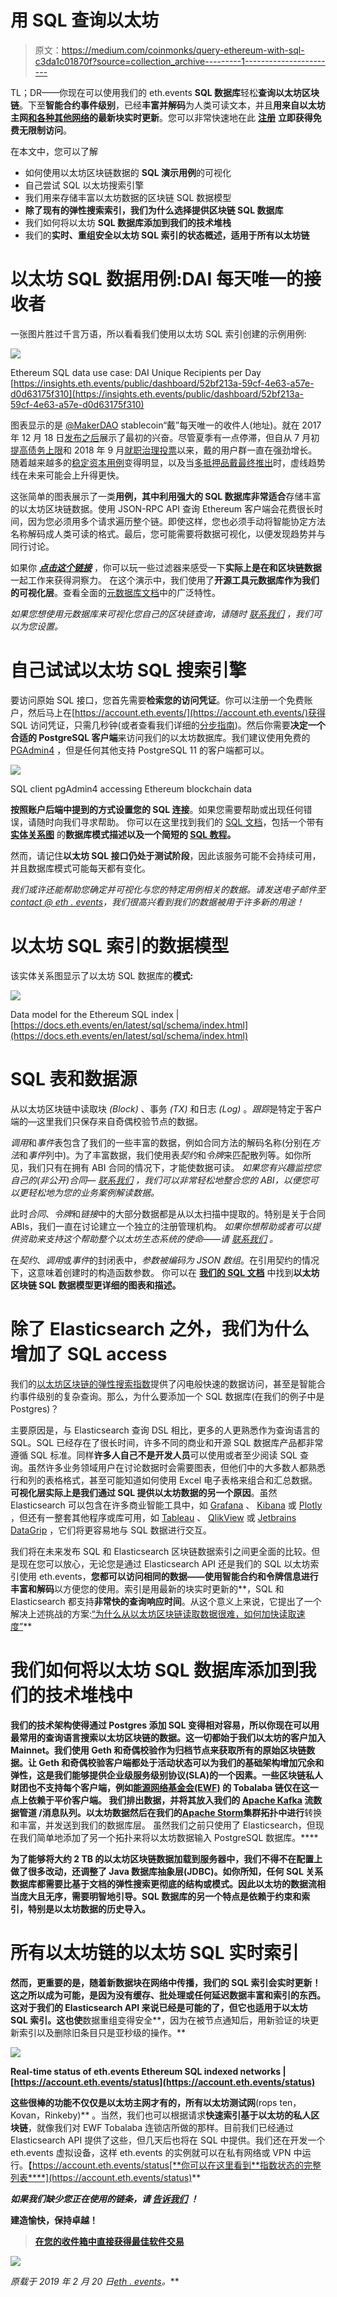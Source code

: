 # 用 SQL 查询以太坊

> 原文：<https://medium.com/coinmonks/query-ethereum-with-sql-c3da1c01870f?source=collection_archive---------1----------------------->

TL；DR——你现在可以使用我们的 eth.events **SQL 数据库**轻松**查询以太坊区块链**。下至**智能合约事件级别**，已经**丰富并解码**为人类可读文本，并且**用来自以太坊主网[和各种其他网络](https://account.eth.events/status)的最新块实时更新**。您可以非常快速地在此 [**注册**](https://account.eth.events/auth/signup) **立即获得免费无限制访问**。

在本文中，您可以了解

*   如何使用以太坊区块链数据的 **SQL 演示用例**的可视化
*   自己尝试 SQL 以太坊搜索引擎
*   我们用来存储丰富以太坊数据的区块链 SQL 数据模型
*   **除了现有的弹性搜索索引，我们为什么选择提供区块链 SQL 数据库**
*   我们如何将以太坊 **SQL 数据库添加到我们的技术堆栈**
*   我们的**实时、重组安全以太坊 SQL 索引的状态概述，适用于所有以太坊链**

# 以太坊 SQL 数据用例:DAI 每天唯一的接收者

一张图片胜过千言万语，所以看看我们使用以太坊 SQL 索引创建的示例用例:

![](img/02ec3fbeb65f3a3de545ab52c38c698a.png)

Ethereum SQL data use case: DAI Unique Recipients per Day [https://insights.eth.events/public/dashboard/52bf213a-59cf-4e63-a57e-d0d63175f310](https://insights.eth.events/public/dashboard/52bf213a-59cf-4e63-a57e-d0d63175f310)

图表显示的是 [@MakerDAO](https://twitter.com/MakerDAO) stablecoin“戴”每天唯一的收件人(地址)。就在 2017 年 12 月 18 日[发布之后](/makerdao/dai-is-now-live-ad87e34fc826)展示了最初的兴奋。尽管夏季有一点停滞，但自从 7 月初[提高债务上限](/makerdao/we-raised-the-roof-fbe8663442d1)和 2018 年 9 月[就职治理投票](/makerdao/introducing-the-governance-voting-ui-for-the-maker-foundational-vote-3fa669551ce1)以来，戴的用户群一直在强劲增长。随着越来越多的[稳定资本用例](/makerdao/stablecoins-use-cases-44e696ba8633)变得明显，以及当[多抵押品戴最终推出](/makerdao/the-road-to-mainnet-release-21931d47f857)时，虚线趋势线在未来可能会上升得更快。

这张简单的图表展示了一类**用例，其中利用强大的 SQL 数据库非常适合**存储丰富的以太坊区块链数据。使用 JSON-RPC API 查询 Ethereum 客户端会花费很长时间，因为您必须用多个请求遍历整个链。即使这样，您也必须手动将智能协定方法名称解码成人类可读的格式。最后，您可能需要将数据可视化，以便发现趋势并与同行讨论。

如果你 [***点击这个链接***](https://insights.eth.events/public/dashboard/52bf213a-59cf-4e63-a57e-d0d63175f310) ，你可以玩一些过滤器来感受一下**实际上是在和区块链数据**一起工作来获得洞察力。
在这个演示中，我们使用了**开源工具元数据库作为我们的可视化层**。查看全面的[元数据库文档](https://www.metabase.com/docs/latest/)中的广泛特性。

*如果您想使用元数据库来可视化您自己的区块链查询，请随时* [*联系我们*](mailto:contact@eth.events) *，我们可以为您设置。*

# 自己试试以太坊 SQL 搜索引擎

要访问原始 SQL 接口，您首先需要**检索您的访问凭证**。你可以注册一个免费账户，然后马上在[https://account.eth.events/](https://account.eth.events/)获得 SQL 访问凭证，只需几秒钟(或者查看我们详细的[分步指南](https://eth.events/news/get-your-free-eth-events-api-key-3-steps-to-start-your-ethereum-queries/))。然后你需要**决定一个合适的 PostgreSQL 客户端**来访问我们的以太坊数据库。我们建议使用免费的 [PGAdmin4](https://www.pgadmin.org/download/) ，但是任何其他支持 PostgreSQL 11 的客户端都可以。

![](img/fbbcc21b34ab25375346a9d9122d5255.png)

SQL client pgAdmin4 accessing Ethereum blockchain data

**按照账户后端中提到的方式设置您的 SQL 连接**。如果您需要帮助或出现任何错误，请随时向我们寻求帮助。
你可以在这里找到我们的 [SQL 文档](https://docs.eth.events/en/latest/sql/index.html)，包括一个带有 [**实体关系图**](https://docs.eth.events/en/latest/sql/schema/index.html) 的**数据库模式描述以及一个简短的 [SQL 教程](https://docs.eth.events/en/latest/sql/tutorials/index.html)。**

然而，请记住**以太坊 SQL 接口仍处于测试阶段**，因此该服务可能不会持续可用，并且数据库模式可能每天都有变化。

*我们或许还能帮助您确定并可视化与您的特定用例相关的数据。请发送电子邮件至*[*contact @ eth . events*](mailto:contact@eth.events)*，我们很高兴看到我们的数据被用于许多新的用途！*

# 以太坊 SQL 索引的数据模型

该实体关系图显示了以太坊 SQL 数据库的**模式:**

![](img/20289195510536b7c019305860886745.png)

Data model for the Ethereum SQL index | [https://docs.eth.events/en/latest/sql/schema/index.html](https://docs.eth.events/en/latest/sql/schema/index.html)

# SQL 表和数据源

从以太坊区块链中读取块 *(Block)* 、事务 *(TX)* 和日志 *(Log)* 。*跟踪*是特定于客户端的—这里我们只保存来自奇偶校验节点的数据。

*调用*和*事件*表包含了我们的一些丰富的数据，例如合同方法的解码名称(分别在*方法*和*事件*列中)。为了丰富数据，我们使用表*契约*和*令牌*来匹配散列等。如你所见，我们只有在拥有 ABI 合同的情况下，才能使数据可读。
*如果您有兴趣监控您自己的(非公开)合同—* [*联系我们*](mailto:contact@eth.events) *，我们可以非常轻松地整合您的 ABI，以便您可以更轻松地为您的业务案例解读数据。*

此时*合同*、*令牌*和*链接*中的大部分数据都是从以太扫描中提取的。特别是关于合同 ABIs，我们一直在讨论建立一个独立的注册管理机构。
*如果你想帮助或者可以提供资助来支持这个帮助整个以太坊生态系统的使命——请* [*联系我们*](mailto:contact@eth.events) *。*

在*契约*、*调用*或*事件*的封闭表中，*参数被编码为 JSON 数组*。在引用契约的情况下，这意味着创建时的构造函数参数。
你可以在 [**我们的 SQL 文档**](https://docs.eth.events/en/latest/sql/schema/index.html) 中找到**以太坊区块链 SQL 数据模型更详细的图表和描述。**

# 除了 Elasticsearch 之外，我们为什么增加了 SQL access

我们的[以太坊区块链的弹性搜索指数](https://docs.eth.events/en/latest/elastic/index.html)提供了闪电般快速的数据访问，甚至是智能合约事件级别的复杂查询。那么，为什么要添加一个 SQL 数据库(在我们的例子中是 Postgres)？

主要原因是，与 Elasticsearch 查询 DSL 相比，更多的人更熟悉作为查询语言的 SQL。SQL 已经存在了很长时间，许多不同的商业和开源 SQL 数据库产品都非常遵循 SQL 标准。同样**许多人自己不是开发人员**可以使用或者至少阅读 SQL 查询。虽然许多业务领域用户在讨论数据时会需要图表，但他们中的大多数人都熟悉行和列的表格格式，甚至可能知道如何使用 Excel 电子表格来组合和汇总数据。
**可视化层实际上是我们通过 SQL 提供以太坊数据的另一个原因**。虽然 Elasticsearch 可以包含在许多商业智能工具中，如 [Grafana](https://grafana.com/) 、 [Kibana](https://www.elastic.co/products/kibana) 或 [Plotly](https://plot.ly/) ，但还有一整套其他程序或库可用，如 [Tableau](https://www.tableau.com/) 、 [QlikView](https://www.qlik.com/us/products/qlikview) 或 [Jetbrains DataGrip](https://www.jetbrains.com/datagrip/) ，它们将更容易地与 SQL 数据进行交互。

我们将在未来发布 SQL 和 Elasticsearch 区块链数据索引之间更全面的比较。但是现在您可以放心，无论您是通过 Elasticsearch API 还是我们的 SQL 以太坊索引使用 eth.events，**您都可以访问相同的数据——使用智能合约和令牌信息进行丰富和解码**以方便您的使用。索引是用最新的块实时更新的**，SQL 和 Elasticsearch 都支持**非常快的查询响应时间**。从这个意义上来说，它提出了一个解决上述挑战的方案:[“为什么从以太坊区块链读取数据很难，如何加快读取速度”](/@eth.events/why-reading-data-from-the-ethereum-blockchain-is-hard-and-how-to-speed-it-up-cd7f5badf73e)**

# **我们如何将以太坊 SQL 数据库添加到我们的技术堆栈中**

**我们的技术架构使得通过 Postgres 添加 SQL 变得相对容易，所以你现在可以用最常用的查询语言搜索以太坊区块链的数据。这一切都始于我们以太坊的客户加入 Mainnet。我们使用 Geth 和奇偶校验作为归档节点来获取所有的原始区块链数据。让 Geth 和奇偶校验客户端都处于活动状态可以为我们的基础架构增加冗余和弹性，这是我们能够提供企业级服务级别协议(SLA)的一个因素。一些区块链私人财团也不支持每个客户端，例如[能源网络基金会(EWF)](http://energyweb.org/) 的 Tobalaba 链仅在这一点上依赖于平价客户端。
我们排出数据，并将其放入我们的 [**Apache Kafka**](https://kafka.apache.org/) **流数据管道** /消息队列。以太坊数据然后在我们的[**Apache Storm**](http://storm.apache.org/)**集群**拓扑中进行**转换和丰富，并发送到我们的数据库层。
虽然我们之前只使用了 Elasticsearch，但现在我们简单地添加了另一个拓扑来将以太坊数据输入 PostgreSQL 数据库。****

**为了能够将大约 2 TB 的以太坊区块链数据加载到服务器中，我们不得不在配置上做了很多改动，还调整了 Java 数据库抽象层(JDBC)。如你所知，任何 **SQL 关系数据库都需要比基于文档的弹性搜索更彻底的结构**或模式。因此以太坊的数据流相当庞大且无序，需要明智地引导。SQL 数据库的另一个特点是依赖于约束和索引，特别是以太坊数据的历史导入。**

# **所有以太坊链的以太坊 SQL 实时索引**

**然而，更重要的是，随着新数据块在网络中传播，我们的 **SQL 索引会实时更新**！这之所以成为可能，是因为没有缓存、批处理或任何延迟数据丰富和索引的东西。这对于我们的 Elasticsearch API 来说已经是可能的了，但它也适用于以太坊 SQL 索引。这也使**数据重组变得安全**，因为在被节点通知后，用新验证的块更新索引以及删除旧条目只是亚秒级的操作。**

**![](img/4e210f640fd58fb48372dc4a7c3b4797.png)**

**Real-time status of eth.events Ethereum SQL indexed networks | [https://account.eth.events/status](https://account.eth.events/status)**

**这些很棒的功能不仅仅是以太坊主网才有的，所有以太坊测试网**(rops ten，Kovan，Rinkeby)** 。当然，我们也可以根据请求**快速索引基于以太坊的私人区块链**，就像我们对 EWF Tobalaba 连锁店所做的那样。目前我们已经通过 Elasticsearch API 提供了这些，但几天后也将在 SQL 中提供。我们还在开发一个 eth.events 虚拟设备，这样 eth.events 的实例就可以在私有网络或 VPN 中运行。【https://account.eth.events/status[**你可以在这里看到**指数状态的完整列表****](https://account.eth.events/status)**

***如果我们缺少您正在使用的链条，请* [*告诉我们*](mailto:contact@eth.events) *！***

****建造愉快，保持卓越！****

> **[在您的收件箱中直接获得最佳软件交易](https://coincodecap.com/?utm_source=coinmonks)**

**[![](img/7c0b3dfdcbfea594cc0ae7d4f9bf6fcb.png)](https://coincodecap.com/?utm_source=coinmonks)**

***原载于 2019 年 2 月 20 日*[*eth . events*](https://eth.events/news/query-ethereum-with-sql/)*。***